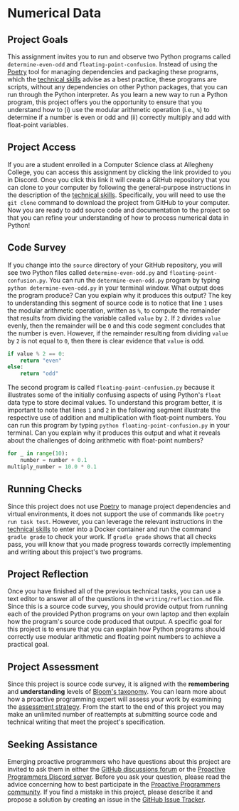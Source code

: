 # Numerical Data

## Project Goals

This assignment invites you to run and observe two Python programs called
`determine-even-odd` and `floating-point-confusion`. Instead of using the
[Poetry](https://python-poetry.org/) tool for managing dependencies and
packaging these programs, which the [technical
skills](/proactive-skills/introduction-proactive-skills/) advise as a best
practice, these programs are scripts, without any dependencies on other Python
packages, that you can run through the Python interpreter. As you learn a new
way to run a Python program, this project offers you the opportunity to ensure
that you understand how to (i) use the modular arithmetic operation (i.e., `%`)
to determine if a number is even or odd and (ii) correctly multiply and add
with float-point variables.

## Project Access

If you are a student enrolled in a Computer Science class at Allegheny College,
you can access this assignment by clicking the link provided to you in Discord.
Once you click this link it will create a GitHub repository that you can clone
to your computer by following the general-purpose instructions in the
description of the [technical
skills](/proactive-skills/introduction-proactive-skills/). Specifically, you
will need to use the `git clone` command to download the project from GitHub to
your computer. Now you are ready to add source code and documentation to the
project so that you can refine your understanding of how to process numerical
data in Python!

## Code Survey

If you change into the `source` directory of your GitHub repository, you will
see two Python files called `determine-even-odd.py` and
`floating-point-confusion.py`. You can run the `determine-even-odd.py` program
by typing `python determine-even-odd.py` in your terminal window. What output
does the program produce? Can you explain why it produces this output? The key
to understanding this segment of source code is to notice that line `1` uses the
modular arithmetic operation, written as `%`, to compute the remainder that
results from dividing the variable called `value` by `2`. If `2` divides `value`
evenly, then the remainder will be `0` and this code segment concludes that the
number is even. However, if the remainder resulting from dividing `value` by `2`
is not equal to `0`, then there is clear evidence that `value` is odd.

```python linenums="1"
if value % 2 == 0:
    return "even"
else:
    return "odd"
```

The second program is called `floating-point-confusion.py` because it
illustrates some of the initially confusing aspects of using Python's `float`
data type to store decimal values. To understand this program better, it is
important to note that lines `1` and `2` in the following segment illustrate the
respective use of addition and multiplication with float-point numbers. You can
run this program by typing `python floating-point-confusion.py` in your
terminal. Can you explain why it produces this output and what it reveals about
the challenges of doing arithmetic with float-point numbers?

```python linenums="1"
for _ in range(10):
    number = number + 0.1
multiply_number = 10.0 * 0.1
```

## Running Checks

Since this project does not use [Poetry](https://python-poetry.org/) to manage
project dependencies and virtual environments, it does not support the use of
commands like `poetry run task test`. However, you can leverage the relevant
instructions in the [technical
skills](/proactive-skills/introduction-proactive-skills/) to enter into a Docker
container and run the command `gradle grade` to check your work. If `gradle
grade` shows that all checks pass, you will know that you made progress towards
correctly implementing and writing about this project's two programs.

## Project Reflection

Once you have finished all of the previous technical tasks, you can use a text
editor to answer all of the questions in the `writing/reflection.md` file. Since
this is a source code survey, you should provide output from running each of the
provided Python programs on your own laptop and then explain how the program's
source code produced that output. A specific goal for this project is to ensure
that you can explain how Python programs should correctly use modular arithmetic
and floating point numbers to achieve a practical goal.

## Project Assessment

Since this project is source code survey, it is aligned with the **remembering**
and **understanding** levels of [Bloom's
taxonomy](proactive-learning/blooms-taxonomy/). You can learn more about how a
proactive programming expert will assess your work by examining the [assessment
strategy](/proactive-learning/assessment-strategy/). From the start to the end
of this project you may make an unlimited number of reattempts at submitting
source code and technical writing that meet the project's specification.

## Seeking Assistance

Emerging proactive programmers who have questions about this project are invited
to ask them in either the [GitHub discussions
forum](https://github.com/ProactiveProgrammers/www.proactiveprogrammers.com/discussions)
or the [Proactive Programmers Discord server](https://discord.gg/kjah8MFYbR).
Before you ask your question, please read the advice concerning how to best
participate in the [Proactive Programmers
community](https://proactiveprogrammers.com/proactive-community/community-connections/).
If you find a mistake in this project, please describe it and propose a solution
by creating an issue in the [GitHub Issue
Tracker](https://github.com/ProactiveProgrammers/www.proactiveprogrammers.com/issues).
